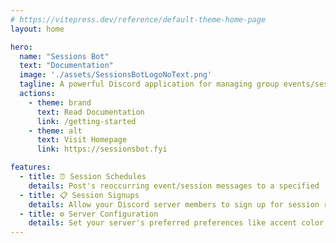 ```yaml
---
# https://vitepress.dev/reference/default-theme-home-page
layout: home

hero:
  name: "Sessions Bot"
  text: "Documentation"
  image: './assets/SessionsBotLogoNoText.png'
  tagline: A powerful Discord application for managing group events/sessions — streamlined, automated, and reliable.
  actions:
    - theme: brand
      text: Read Documentation
      link: /getting-started
    - theme: alt
      text: Visit Homepage
      link: https://sessionsbot.fyi

features:
  - title: ⏰ Session Schedules
    details: Post's reoccurring event/session messages to a specified 'Sign-up Channel'.
  - title: 📋 Session Signups
    details: Allow your Discord server members to sign up for session roles with ease!
  - title: ⚙️ Server Configuration
    details: Set your server's preferred preferences like accent color, session posting time, and more!
---
```


